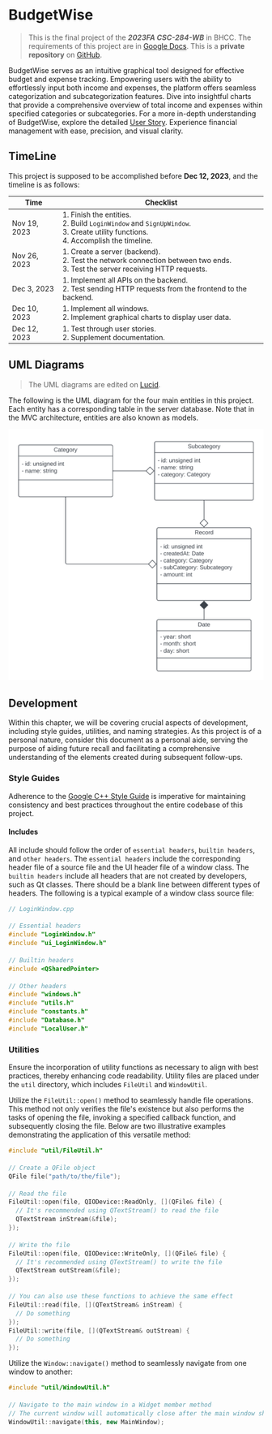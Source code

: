 # BudgetWise

> This is the final project of the **_2023FA CSC-284-WB_** in BHCC. The requirements of this project are in [Google Docs](https://docs.google.com/document/d/1h_e2R88jX2n8EN1o4uLtIx0yrgCMuwTPUCg5vXB3qNA/edit).
This is a **private repository** on [GitHub](https://github.com/typinghare/advanced-cpp-bhcc/tree/main/src/final).

BudgetWise serves as an intuitive graphical tool designed for effective budget and expense tracking. Empowering users with the ability to effortlessly input both income and expenses, the platform offers seamless categorization and subcategorization features. Dive into insightful charts that provide a comprehensive overview of total income and expenses within specified categories or subcategories. For a more in-depth understanding of BudgetWise, explore the detailed [User Story](docs/user_story.md). Experience financial management with ease, precision, and visual clarity.

## TimeLine

This project is supposed to be accomplished before **Dec 12, 2023**, and the timeline is as follows:

| Time         | Checklist                                                    |
| ------------ | ------------------------------------------------------------ |
| Nov 19, 2023 | 1. Finish the entities.<br />2. Build `LoginWindow` and `SignUpWindow`.<br />3. Create utility functions.<br />4. Accomplish the timeline. |
| Nov 26, 2023 | 1. Create a server (backend).<br />2. Test the network connection between two ends.<br />3. Test the server receiving HTTP requests. |
| Dec 3, 2023  | 1. Implement all APIs on the backend.<br />2. Test sending HTTP requests from the frontend to the backend. |
| Dec 10, 2023 | 1. Implement all windows.<br />2. Implement graphical charts to display user data. |
| Dec 12, 2023 | 1. Test through user stories.<br />2. Supplement documentation. |

## UML Diagrams

> The UML diagrams are edited on [Lucid](https://lucid.app/lucidchart/902fa5b3-1783-4363-86a5-249380d1ddd5/edit).

The following is the UML diagram for the four main entities in this project. Each entity has a corresponding table in the server database. Note that in the MVC architecture, entities are also known as models.

<img src="./img/uml_brief.png" alt="UML Brief" style="zoom:50%;" />

## Development

Within this chapter, we will be covering crucial aspects of development, including style guides, utilities, and naming strategies. As this project is of a personal nature, consider this document as a personal aide, serving the purpose of aiding future recall and facilitating a comprehensive understanding of the elements created during subsequent follow-ups.

### Style Guides

Adherence to the [Google C++ Style Guide](https://google.github.io/styleguide/cppguide.html) is imperative for maintaining consistency and best practices throughout the entire codebase of this project.

#### Includes

All include should follow the order of `essential headers`, `builtin headers`, and `other headers`. The `essential headers` include the corresponding header file of a source file and the UI header file of a window class. The `builtin headers` include all headers that are not created by developers, such as Qt classes. There should be a blank line between different types of headers. The following is a typical example of a window class source file:

~~~c++
// LoginWindow.cpp

// Essential headers
#include "LoginWindow.h"
#include "ui_LoginWindow.h"

// Builtin headers
#include <QSharedPointer>

// Other headers
#include "windows.h"
#include "utils.h"
#include "constants.h"
#include "Database.h"
#include "LocalUser.h"
~~~

### Utilities

Ensure the incorporation of utility functions as necessary to align with best practices, thereby enhancing code readability. Utility files are placed under the `util` directory, which includes  `FileUtil` and `WindowUtil`.

Utilize the `FileUtil::open()` method to seamlessly handle file operations. This method not only verifies the file's existence but also performs the tasks of opening the file, invoking a specified callback function, and subsequently closing the file. Below are two illustrative examples demonstrating the application of this versatile method:

~~~c++
#include "util/FileUtil.h"

// Create a QFile object
QFile file("path/to/the/file");

// Read the file
FileUtil::open(file, QIODevice::ReadOnly, [](QFile& file) {
  // It's recommended using QTextStream() to read the file 
  QTextStream inStream(&file);
});

// Write the file
FileUtil::open(file, QIODevice::WriteOnly, [](QFile& file) {
  // It's recommended using QTextStream() to write the file 
  QTextStream outStream(&file);
});

// You can also use these functions to achieve the same effect
FileUtil::read(file, [](QTextStream& inStream) {
  // Do something
});
FileUtil::write(file, [](QTextStream& outStream) {
  // Do something
});
~~~

Utilize the `Window::navigate()` method to seamlessly navigate from one window to another:

~~~c++
#include "util/WindowUtil.h"

// Navigate to the main window in a Widget member method
// The current window will automatically close after the main window shows
WindowUtil::navigate(this, new MainWindow);
~~~

